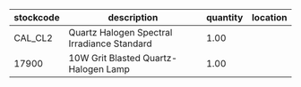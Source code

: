 |stockcode|description|quantity|location|
|---------|-----------|--------|--------|
|CAL_CL2|Quartz Halogen Spectral Irradiance Standard|1.00||
|17900|10W Grit Blasted Quartz-Halogen Lamp|1.00||
